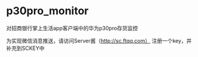 # p30pro_monitor
对招商银行掌上生活app客户端中的华为p30pro存货监控

为实现微信消息推送，请访问Server酱（http://sc.ftqq.com） 注册一个key，并补充到SCKEY中
